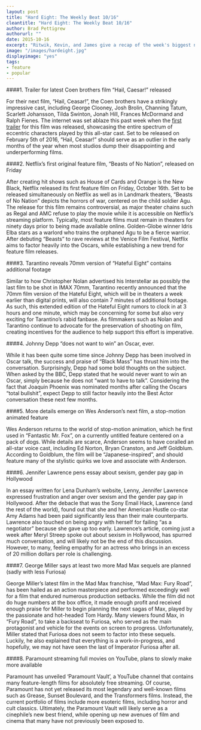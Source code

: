 ```yaml
---
layout: post
title: "Hard Eight: The Weekly Beat 10/16"
cleantitle: "Hard Eight: The Weekly Beat 10/16"
author: Brad Pettigrew
authorurl: ""
date: 2015-10-16
excerpt: "Ritwik, Kevin, and James give a recap of the week's biggest news"
image: "/images/hardeight.jpg"
displayimage: "yes"
tags: 
- feature
- popular
---
```

	
####1. Trailer for latest Coen brothers film “Hail, Caesar!” released

For their next film, “Hail, Ceasar!”, the Coen brothers have a strikingly impressive cast, including George Clooney, Josh Brolin, Channing Tatum, Scarlett Johansson, Tilda Swinton, Jonah Hill, Frances McDormand and Ralph Fienes. The internet was set ablaze this past week when the [first trailer](https://www.youtube.com/watch?v=kMqeoW3XRa0) for this film was released, showcasing the entire spectrum of eccentric characters played by this all-star cast. Set to be released on February 5th of 2016, “Hail, Ceasar!” should serve as an outlier in the early months of the year when most studios dump their disappointing and underperforming films.

####2. Netflix’s first original feature film, “Beasts of No Nation”, released on Friday

After creating hit shows such as House of Cards and Orange is the New Black, Netflix released its first feature film on Friday, October 16th. Set to be released simultaneously on Netflix as well as in Landmark theaters, “Beasts of No Nation” depicts the horrors of war, centered on the child soldier Agu. The release for this film remains controversial, as major theater chains such as Regal and AMC refuse to play the movie while it is accessible on Netflix’s streaming platform. Typically, most feature films must remain in theaters for ninety days prior to being made available online. Golden-Globe winner Idris Elba stars as a warlord who trains the orphaned Agu to be a fierce warrior. After debuting “Beasts” to rave reviews at the Venice Film Festival, Netflix aims to factor heavily into the Oscars, while establishing a new trend for feature film releases. 

####3. Tarantino reveals 70mm version of “Hateful Eight” contains additional footage

Similar to how Christopher Nolan advertised his Interstellar as possibly the last film to be shot in IMAX 70mm, Tarantino recently announced that the 70mm film version of the Hateful Eight, which will be in theaters a week earlier than digital prints, will also contain 7 minutes of additional footage. As such, this extended edition of the Hateful Eight rumors to clock in at 3 hours and one minute, which may be concerning for some but also very exciting for Tarantino’s rabid fanbase. As filmmakers such as Nolan and Tarantino continue to advocate for the preservation of shooting on film, creating incentives for the audience to help support this effort is imperative. 

####4. Johnny Depp “does not want to win” an Oscar, ever.

While it has been quite some time since Johnny Depp has been involved in Oscar talk, the success and praise of “Black Mass” has thrust him into the conversation. Surprisingly, Depp had some bold thoughts on the subject. When asked by the BBC, Depp stated that he would never want to win an Oscar, simply because he does not “want to have to talk”. Considering the fact that Joaquin Phoenix was nominated months after calling the Oscars “total bullshit”, expect Depp to still factor heavily into the Best Actor conversation these next few months.

####5. More details emerge on Wes Anderson’s next film, a stop-motion animated feature

Wes Anderson returns to the world of stop-motion animation, which he first used in “Fantastic Mr. Fox”, on a currently untitled feature centered on a pack of dogs. While details are scarce, Anderson seems to have coralled an all-star voice cast, including Ed Norton, Bryan Cranston, and Jeff Goldblum. According to Goldblum, the film will be “Japanese-inspired”, and should feature many of the stylistic quirks we love and associate with Anderson.

####6. Jennifer Lawrence pens essay about sexism, gender pay gap in Hollywood

In an essay written for Lena Dunham’s website, Lenny, Jennifer Lawrence expressed frustration and anger over sexism and the gender pay gap in Hollywood. After the debacle that was the Sony Email Hack, Lawrence (and the rest of the world), found out that she and her American Hustle co-star Amy Adams had been paid significantly less than their male counterparts. Lawrence also touched on being angry with herself for failing “as a negotiator” because she gave up too early. Lawrence’s article, coming just a week after Meryl Streep spoke out about sexism in Hollywood, has spurred much conversation, and will likely not be the end of this discussion. However, to many, feeling empathy for an actress who brings in an excess of 20 million dollars per role is challenging.

####7. George Miller says at least two more Mad Max sequels are planned (sadly with less Furiosa)

George Miller’s latest film in the Mad Max franchise, “Mad Max: Fury Road”, has been hailed as an action masterpiece and performed exceedingly well for a film that endured numerous production setbacks. While the film did not do huge numbers at the box office, it made enough profit and received enough praise for Miller to begin planning the next sagas of Max, played by the passionate and hot-headed Tom Hardy. Many viewers found Max, in “Fury Road”, to take a backseat to Furiosa, who served as the main protagonist and vehicle for the events on screen to progress. Unfortunately, Miller stated that Furiosa does not seem to factor into these sequels. Luckily, he also explained that everything is a work-in-progress, and hopefully, we may not have seen the last of Imperator Furiosa after all.

####8. Paramount streaming full movies on YouTube, plans to slowly make more available

Paramount has unveiled ‘Paramount Vault’, a YouTube channel that contains many feature-length films for absolutely free streaming. Of course, Paramount has not yet released its most legendary and well-known films such as Grease, Sunset Boulevard, and the Transformers films. Instead, the current portfolio of films include more esoteric films, including horror and cult classics. Ultimately, the Paramount Vault will likely serve as a cinephile’s new best friend, while opening up new avenues of film and cinema that many have not previously been exposed to. 






